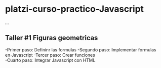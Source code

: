 # platzi-curso-practico-Javascript

...

## Taller #1 Figuras geometricas

-Primer paso: Defininr las formulas
-Segundo paso: Implementar formulas en Javascript
-Tercer paso: Crear funciones              
-Cuarto paso: Integrar Javascript con HTML
